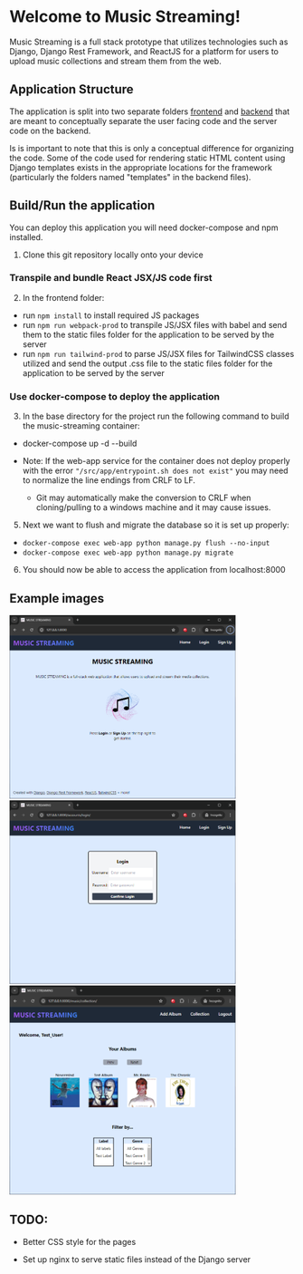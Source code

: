 # Welcome to Music Streaming!

Music Streaming is a full stack prototype that utilizes technologies such as Django, Django Rest Framework, and ReactJS for a platform for users to upload music collections and stream them from the web.

## Application Structure

The application is split into two separate folders [frontend](https://github.com/squee72564/Music-Streaming/tree/main/app/frontend) and [backend](https://github.com/squee72564/Music-Streaming/tree/main/app/backend) that are meant to conceptually separate the user facing code and the server code on the backend.

Is is important to note that this is only a conceptual difference for organizing the code. Some of the code used for rendering static HTML content using Django templates exists in the appropriate locations for the framework (particularly the folders named "templates" in the backend files).

## Build/Run the application

You can deploy this application you will need docker-compose and npm installed.

1. Clone this git repository locally onto your device

### Transpile and bundle React JSX/JS code first

2. In the frontend folder:

- run `npm install` to install required JS packages
- run `npm run webpack-prod` to transpile JS/JSX files with babel and send them to the static files folder for the application to be served by the server
- run `npm run tailwind-prod` to parse JS/JSX files for TailwindCSS classes utilized and send the output .css file to the static files folder for the application to be served by the server

### Use docker-compose to deploy the application

3. In the base directory for the project run the following command to build the music-streaming container:

- docker-compose up -d --build

- Note: If the web-app service for the container does not deploy properly with the error `"/src/app/entrypoint.sh does not exist"` you may need to normalize the line endings from CRLF to LF.
	- Git may automatically make the conversion to CRLF when cloning/pulling to a windows machine and it may cause issues.

5. Next we want to flush and migrate the database so it is set up properly:

- `docker-compose exec web-app python manage.py flush --no-input`
- `docker-compose exec web-app python manage.py migrate`

6. You should now be able to access the application from localhost:8000

## Example images

<img  src="https://github.com/squee72564/Music-Streaming/raw/main/github/home.PNG"  alt="home page"  width="400">

<img  src="https://github.com/squee72564/Music-Streaming/raw/main/github/login.PNG"  alt="login page"  width="400">

<img  src="https://github.com/squee72564/Music-Streaming/raw/main/github/collection.png"  alt="music collection page"  width="400">

## TODO:

- Better CSS style for the pages

- Set up nginx to serve static files instead of the Django server
